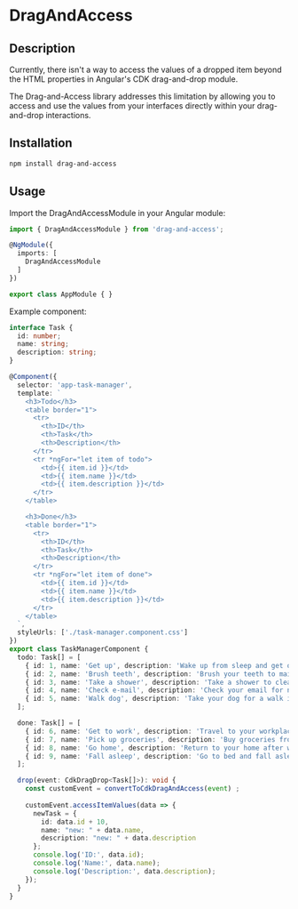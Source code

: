# DragAndAccess

## Description

Currently, there isn't a way to access the values of a dropped item beyond the HTML properties in Angular's CDK drag-and-drop module. 

The Drag-and-Access library addresses this limitation by allowing you to access and use the values from your interfaces directly within your drag-and-drop interactions.

## Installation

```bash
npm install drag-and-access
```

## Usage
Import the DragAndAccessModule in your Angular module:
  
  ```typescript
  import { DragAndAccessModule } from 'drag-and-access';

  @NgModule({
    imports: [
      DragAndAccessModule
    ]
  })

  export class AppModule { }
  ```

Example component:
```typescript
interface Task {
  id: number;
  name: string;
  description: string;
}

@Component({
  selector: 'app-task-manager',
  template: `
    <h3>Todo</h3>
    <table border="1">
      <tr>
        <th>ID</th>
        <th>Task</th>
        <th>Description</th>
      </tr>
      <tr *ngFor="let item of todo">
        <td>{{ item.id }}</td>
        <td>{{ item.name }}</td>
        <td>{{ item.description }}</td>
      </tr>
    </table>

    <h3>Done</h3>
    <table border="1">
      <tr>
        <th>ID</th>
        <th>Task</th>
        <th>Description</th>
      </tr>
      <tr *ngFor="let item of done">
        <td>{{ item.id }}</td>
        <td>{{ item.name }}</td>
        <td>{{ item.description }}</td>
      </tr>
    </table>
  `,
  styleUrls: ['./task-manager.component.css']
})
export class TaskManagerComponent {
  todo: Task[] = [
    { id: 1, name: 'Get up', description: 'Wake up from sleep and get out of bed' },
    { id: 2, name: 'Brush teeth', description: 'Brush your teeth to maintain oral hygiene' },
    { id: 3, name: 'Take a shower', description: 'Take a shower to clean your body' },
    { id: 4, name: 'Check e-mail', description: 'Check your email for new messages' },
    { id: 5, name: 'Walk dog', description: 'Take your dog for a walk in the neighborhood' }
  ];

  done: Task[] = [
    { id: 6, name: 'Get to work', description: 'Travel to your workplace' },
    { id: 7, name: 'Pick up groceries', description: 'Buy groceries from the store' },
    { id: 8, name: 'Go home', description: 'Return to your home after work or errands' },
    { id: 9, name: 'Fall asleep', description: 'Go to bed and fall asleep' }
  ];

  drop(event: CdkDragDrop<Task[]>): void {
    const customEvent = convertToCdkDragAndAccess(event) ;
    
    customEvent.accessItemValues(data => {
      newTask = {
        id: data.id + 10,
        name: "new: " + data.name,
        description: "new: " + data.description
      };
      console.log('ID:', data.id);
      console.log('Name:', data.name);
      console.log('Description:', data.description);
    });
  }
}
```

